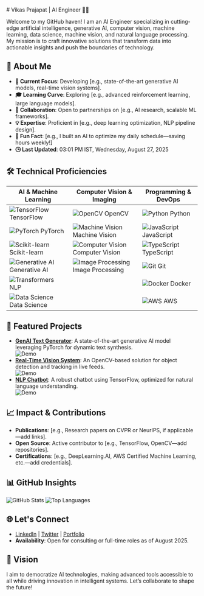 <br /># Vikas Prajapat | AI Engineer 👨‍💻

Welcome to my GitHub haven! I am an AI Engineer specializing in cutting-edge artificial intelligence, generative AI, computer vision, machine learning, data science, machine vision, and natural language processing. My mission is to craft innovative solutions that transform data into actionable insights and push the boundaries of technology.

## 🌟 About Me
- **🔬 Current Focus**: Developing [e.g., state-of-the-art generative AI models, real-time vision systems].
- **🎓 Learning Curve**: Exploring [e.g., advanced reinforcement learning, large language models].
- **🤝 Collaboration**: Open to partnerships on [e.g., AI research, scalable ML frameworks].
- **💡 Expertise**: Proficient in [e.g., deep learning optimization, NLP pipeline design].
- **🎉 Fun Fact**: [e.g., I built an AI to optimize my daily schedule—saving hours weekly!]
- **🕒 Last Updated**: 03:01 PM IST, Wednesday, August 27, 2025

## 🛠️ Technical Proficiencies
| **AI & Machine Learning** | **Computer Vision & Imaging** | **Programming & DevOps** |
|---------------------------|-------------------------------|--------------------------|
| ![TensorFlow](https://raw.githubusercontent.com/devicons/devicon/master/icons/tensorflow/tensorflow-original.gif) TensorFlow | ![OpenCV](https://raw.githubusercontent.com/devicons/devicon/master/icons/opencv/opencv-original.gif) OpenCV | ![Python](https://raw.githubusercontent.com/devicons/devicon/master/icons/python/python-original.gif) Python |
| ![PyTorch](https://raw.githubusercontent.com/devicons/devicon/master/icons/pytorch/pytorch-original.gif) PyTorch | ![Machine Vision](https://raw.githubusercontent.com/devicons/devicon/master/icons/opencv/opencv-original.gif) Machine Vision | ![JavaScript](https://raw.githubusercontent.com/devicons/devicon/master/icons/javascript/javascript-original.gif) JavaScript |
| ![Scikit-learn](https://raw.githubusercontent.com/devicons/devicon/master/icons/scikitlearn/scikitlearn-original.gif) Scikit-learn | ![Computer Vision](https://raw.githubusercontent.com/devicons/devicon/master/icons/opencv/opencv-original.gif) Computer Vision | ![TypeScript](https://raw.githubusercontent.com/devicons/devicon/master/icons/typescript/typescript-original.gif) TypeScript |
| ![Generative AI](https://raw.githubusercontent.com/devicons/devicon/master/icons/tensorflow/tensorflow-original.gif) Generative AI | ![Image Processing](https://raw.githubusercontent.com/devicons/devicon/master/icons/opencv/opencv-original.gif) Image Processing | ![Git](https://raw.githubusercontent.com/devicons/devicon/master/icons/git/git-original.gif) Git |
| ![Transformers](https://raw.githubusercontent.com/devicons/devicon/master/icons/nlp/nlp-original.gif) NLP | | ![Docker](https://raw.githubusercontent.com/devicons/devicon/master/icons/docker/docker-original.gif) Docker |
| ![Data Science](https://raw.githubusercontent.com/devicons/devicon/master/icons/python/python-original.gif) Data Science | | ![AWS](https://raw.githubusercontent.com/devicons/devicon/master/icons/amazonwebservices/amazonwebservices-original.gif) AWS |

## 🚀 Featured Projects
- **[GenAI Text Generator](link-to-repo)**: A state-of-the-art generative AI model leveraging PyTorch for dynamic text synthesis.  
  ![Demo](https://media.giphy.com/media/l0HlRnAWXxn0vpkxO/giphy.gif)
- **[Real-Time Vision System](link-to-repo)**: An OpenCV-based solution for object detection and tracking in live feeds.  
  ![Demo](https://media.giphy.com/media/3o7TKTDn831nK15FK0/giphy.gif)
- **[NLP Chatbot](link-to-repo)**: A robust chatbot using TensorFlow, optimized for natural language understanding.  
  ![Demo](https://media.giphy.com/media/26BRv0ZILaGqE8RLS/giphy.gif)

## 📈 Impact & Contributions
- **Publications**: [e.g., Research papers on CVPR or NeurIPS, if applicable—add links].
- **Open Source**: Active contributor to [e.g., TensorFlow, OpenCV—add repositories].
- **Certifications**: [e.g., DeepLearning.AI, AWS Certified Machine Learning, etc.—add credentials].

## 📊 GitHub Insights
![GitHub Stats](https://github-readme-stats.vercel.app/api?username=vikasprajapat2&show_icons=true&theme=radical)
![Top Languages](https://github-readme-stats.vercel.app/api/top-langs/?username=vikasprajapat2&layout=compact&theme=radical)

## 🌐 Let's Connect
- [LinkedIn](https://www.linkedin.com/in/your-profile) | [Twitter](https://twitter.com/your-profile) | [Portfolio](https://your-portfolio-or-blog.com)  
- **Availability**: Open for consulting or full-time roles as of August 2025.

## 🎯 Vision
I aim to democratize AI technologies, making advanced tools accessible to all while driving innovation in intelligent systems. Let’s collaborate to shape the future!
